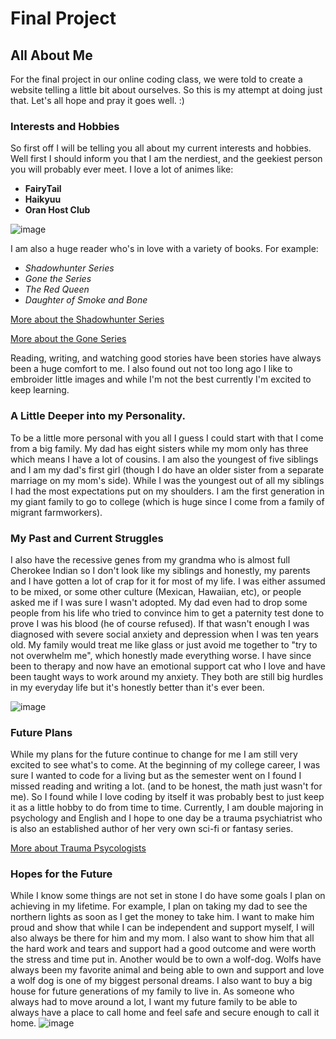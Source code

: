# Final Project
## All About Me
For the final project in our online coding class, we were told to create a website telling a little bit about ourselves. So this is my attempt at doing just that. Let's all hope and pray it goes well. :)

### Interests and Hobbies

So first off I will be telling you all about my current interests and hobbies. Well first I should inform you that I am the nerdiest, and the geekiest person you will probably ever meet. I love a lot of animes like:
- **FairyTail**           
- **Haikyuu**
- **Oran Host Club**

![image](https://user-images.githubusercontent.com/77906488/117526685-4d2cdc80-af8c-11eb-89db-9185a9ff2703.png)

I am also a huge reader who's in love with a variety of books. For example:
- _Shadowhunter Series_
- _Gone the Series_
- _The Red Queen_
- _Daughter of Smoke and Bone_

[More about the Shadowhunter Series](https://en.wikipedia.org/wiki/The_Shadowhunter_Chronicles)

[More about the Gone Series](https://en.wikipedia.org/wiki/Gone_(novel_series)#:~:text=Gone%20is%20a%20bestselling%20book,aged%2015%20and%20older%20vanishes.&text=The%20second%20book%2C%20Hunger%2C%20was,%2C%20on%20May%204%2C%202010.)

Reading, writing, and watching good stories have been stories have always been a huge comfort to me. I also found out not too long ago I like to embroider little images and while I'm not the best currently I'm excited to keep learning. 

### A Little Deeper into my Personality. 
To be a little more personal with you all I guess I could start with that I come from a big family. My dad has eight sisters while my mom only has three which means I have a lot of cousins. I am also the youngest of five siblings and I am my dad's first girl (though I do have an older sister from a separate marriage on my mom's side). While I was the youngest out of all my siblings I had the most expectations put on my shoulders. I am the first generation in my giant family to go to college (which is huge since I come from a family of migrant farmworkers). 

### My Past and Current Struggles
I also have the recessive genes from my grandma who is almost full Cherokee Indian so I don't look like my siblings and honestly, my parents and I have gotten a lot of crap for it for most of my life. I was either assumed to be mixed, or some other culture (Mexican, Hawaiian, etc), or people asked me if I was sure I wasn't adopted. My dad even had to drop some people from his life who tried to convince him to get a paternity test done to prove I was his blood (he of course refused). If that wasn't enough I was diagnosed with severe social anxiety and depression when I was ten years old. My family would treat me like glass or just avoid me together to "try to not overwhelm me", which honestly made everything worse. I have since been to therapy and now have an emotional support cat who I love and have been taught ways to work around my anxiety. They both are still big hurdles in my everyday life but it's honestly better than it's ever been.  

![image](https://user-images.githubusercontent.com/77906488/117526866-8c0f6200-af8d-11eb-8e68-e348d9223604.png)

### Future Plans
While my plans for the future continue to change for me I am still very excited to see what's to come. At the beginning of my college career, I was sure I wanted to code for a living but as the semester went on I found I missed reading and writing a lot. (and to be honest, the math just wasn't for me). So I found while I love coding by itself it was probably best to just keep it as a little hobby to do from time to time. Currently, I am double majoring in psychology and English and I hope to one day be a trauma psychiatrist who is also an established author of her very own sci-fi or fantasy series. 

[More about Trauma Psycologists](https://mastersinpsychologyguide.com/careers/trauma-psychologist/)

### Hopes for the Future

While I know some things are not set in stone I do have some goals I plan on achieving in my lifetime. For example, I plan on taking my dad to see the northern lights as soon as I get the money to take him. I want to make him proud and show that while I can be independent and support myself, I will also always be there for him and my mom. I also want to show him that all the hard work and tears and support had a good outcome and were worth the stress and time put in. Another would be to own a wolf-dog. Wolfs have always been my favorite animal and being able to own and support and love a wolf dog is one of my biggest personal dreams. I also want to buy a big house for future generations of my family to live in. As someone who always had to move around a lot, I want my future family to be able to always have a place to call home and feel safe and secure enough to call it home. 
![image](https://user-images.githubusercontent.com/77906488/117526909-b82ae300-af8d-11eb-9e65-03a2250255a4.png)
